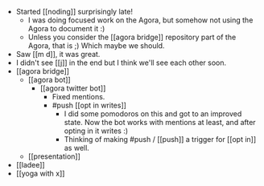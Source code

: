 - Started [[noding]] surprisingly late!
  - I was doing focused work on the Agora, but somehow not using the Agora to document it :)
  - Unless you consider the [[agora bridge]] repository part of the Agora, that is ;) Which maybe we should.
- Saw [[m d]], it was great.
- I didn't see [[j]] in the end but I think we'll see each other soon.
- [[agora bridge]]
  - [[agora bot]]
    - [[agora twitter bot]]
      - Fixed mentions.
      - #push [[opt in writes]]
        - I did some pomodoros on this and got to an improved state. Now the bot works with mentions at least, and after opting in it writes :)
        - Thinking of making #push / [[push]] a trigger for [[opt in]] as well.
  - [[presentation]]
- [[ladee]]
- [[yoga with x]]
